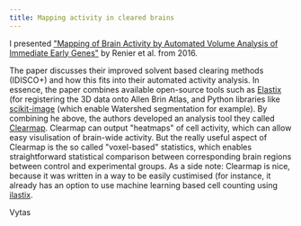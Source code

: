 ```yaml
---
title: Mapping activity in cleared brains
---
```

I presented ["Mapping of Brain Activity by Automated Volume Analysis of Immediate Early Genes"](https://www.cell.com/cell/fulltext/S0092-8674(16)30555-4)
by Renier et al. from 2016.

The paper discusses their improved solvent based clearing methods (IDISCO+) and how this fits into their automated activity analysis.
In essence, the paper combines available open-source tools such as [Elastix](http://elastix.isi.uu.nl/) (for registering the 3D data onto Allen Brin Atlas,
and Python libraries like [scikit-image](https://scikit-image.org/) (which enable Watershed segmentation for example). 
By combining he above, the authors developed an analysis tool they called [Clearmap](https://idisco.info/clearmap-2/). 
Clearmap can output "heatmaps" of cell activity, which can allow easy visulisation of brain-wide activity. But the really useful
aspect of Clearmap is the so called "voxel-based" statistics, which enables straightforward statistical comparison between corresponding 
brain regions between control and experimental groups.
As a side note: Clearmap is nice, because it was written in a way to be easily custimised (for instance, it already has an option to use machine learning based cell counting using
[ilastix](http://ilastik.org/).

Vytas
